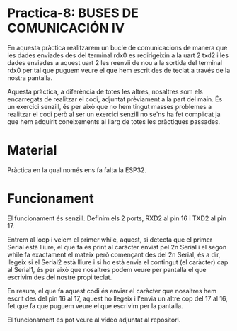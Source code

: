 # Practica-8: BUSES DE COMUNICACIÓN IV

En aquesta pràctica realitzarem un bucle de comunicacions de manera que les dades enviades des del terminal rdx0 es redirigeixin a 
la uart 2 txd2 i les dades enviades a aquest uart 2 les reenvii de nou a la sortida del terminal rdx0 per tal que puguem veure el que 
hem escrit des de teclat a través de la nostra pantalla.

Aquesta pràctica, a diferència de totes les altres, nosaltres som els encarregats de realitzar el codi, adjuntat prèviament a la part 
del main. És un exercici senzill, és per això que no hem tingut masses problemes a realitzar el codi però al ser un exercici senzill 
no se'ns ha fet complicat ja que hem adquirit coneixements al llarg de totes les pràctiques passades.

# Material

Pràctica en la qual només ens fa falta la ESP32.

# Funcionament

El funcionament és senzill. Definim els 2 ports, RXD2 al pin 16 i TXD2 al pin 17.

Entrem al loop i veiem el primer while, aquest, si detecta que el primer Serial està lliure, el que fa és print al caràcter 
enviat pel 2n Serial i el segon while fa exactament el mateix però començant des del 2n Serial, és a dir, llegeix si el Serial2 està lliure
i si ho està envia el contingut (el caràcter) cap al Serial1, és per això que nosaltres podem veure per pantalla el que escrivim 
des del nostre propi teclat.

En resum, el que fa aquest codi és enviar el caràcter que nosaltres hem escrit des del pin 16 al 17, aquest ho llegeix i l'envia un altre cop
del 17 al 16, fet que fa que puguem veure el que escrivim per la pantalla.

El funcionament es pot veure al vídeo adjuntat al repositori.
